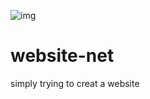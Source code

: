 ![img](https://user-images.githubusercontent.com/87524391/126039622-7ec6b1e9-b9e4-4503-87cb-1139f09a3908.jpg)
# website-net
simply trying to creat a website
